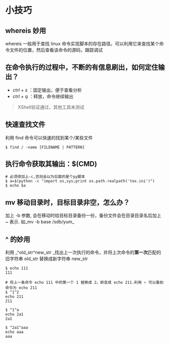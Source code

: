# 小技巧
## whereis 妙用

whereis 一般用于查找 linux 命令实现脚本的存在路径。可以利用它来查找某个命令文件的位置，然后查看该命令的源码，跟踪调试

## 在命令执行的过程中，不断的有信息刷出，如何定住输出？

* _ctrl + s_
  ：固定输出，便于查看分析
* _ctrl + q_
  ：释放，命令继续输出

> XShell验证通过，其他工具未测试

## 快速查找文件

利用 find 命令可以快速的找到某个/某些文件

```
$ find / -name [FILENAME | PATTERN]
```

## 执行命令获取其输出：$\(CMD\)

```
# 必须得加上-c,否则会以为后面的是个py脚本
$ a=$(python -c "import os,sys;print os.path.realpath('tox.ini')")
$ echo $a
```

## mv 移动目录时，目标目录非空，怎么办？

加上 -b 参数, 会在移动时给目标目录备份一份，备份文件会在目录目录名后加上 ~ 表示. 如_mv -b base /sdb/yum_

## ^ 的妙用

利用 _^old\_str^new\_str _找出上一次执行的命令，并将上次命令的**第一次**匹配的旧字符串 old\_str 替换成新字符串 new\_str

```
$ echo 111
111

# 将上一条命令 echo 111 中的第一个 1 替换成 2。即变成 echo 211.利用 ↑ 可以看到命令为 echo 211
$ ^1^2
echo 211
211

$ ^1^a
echo 2a1
2a1

$ ^2a1^aaa
echo aaa
aaa
```